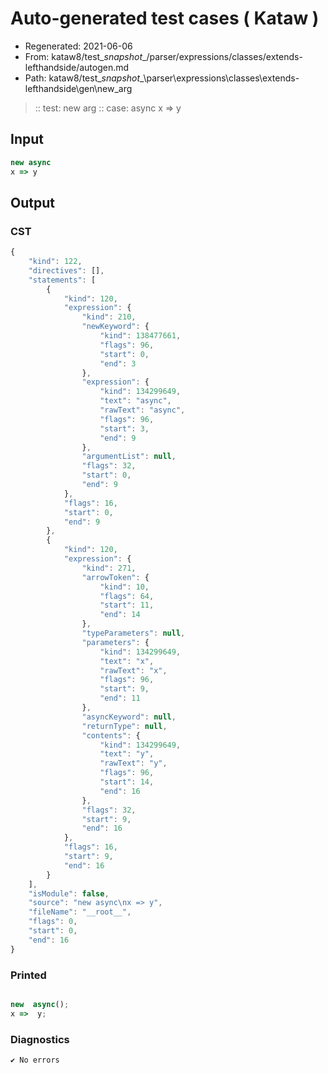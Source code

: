 # Auto-generated test cases ( Kataw )
- Regenerated: 2021-06-06
- From: kataw8/test\__snapshot__/parser/expressions/classes/extends-lefthandside/autogen.md
- Path: kataw8/test\__snapshot__\parser\expressions\classes\extends-lefthandside\gen\new_arg
> :: test: new arg
> :: case: async
>          x => y
## Input

`````js
new async
x => y
`````
## Output

### CST

```javascript
{
    "kind": 122,
    "directives": [],
    "statements": [
        {
            "kind": 120,
            "expression": {
                "kind": 210,
                "newKeyword": {
                    "kind": 138477661,
                    "flags": 96,
                    "start": 0,
                    "end": 3
                },
                "expression": {
                    "kind": 134299649,
                    "text": "async",
                    "rawText": "async",
                    "flags": 96,
                    "start": 3,
                    "end": 9
                },
                "argumentList": null,
                "flags": 32,
                "start": 0,
                "end": 9
            },
            "flags": 16,
            "start": 0,
            "end": 9
        },
        {
            "kind": 120,
            "expression": {
                "kind": 271,
                "arrowToken": {
                    "kind": 10,
                    "flags": 64,
                    "start": 11,
                    "end": 14
                },
                "typeParameters": null,
                "parameters": {
                    "kind": 134299649,
                    "text": "x",
                    "rawText": "x",
                    "flags": 96,
                    "start": 9,
                    "end": 11
                },
                "asyncKeyword": null,
                "returnType": null,
                "contents": {
                    "kind": 134299649,
                    "text": "y",
                    "rawText": "y",
                    "flags": 96,
                    "start": 14,
                    "end": 16
                },
                "flags": 32,
                "start": 9,
                "end": 16
            },
            "flags": 16,
            "start": 9,
            "end": 16
        }
    ],
    "isModule": false,
    "source": "new async\nx => y",
    "fileName": "__root__",
    "flags": 0,
    "start": 0,
    "end": 16
}
```

### Printed

```javascript

new  async();
x =>  y;
```

### Diagnostics

```javascript
✔ No errors
```

